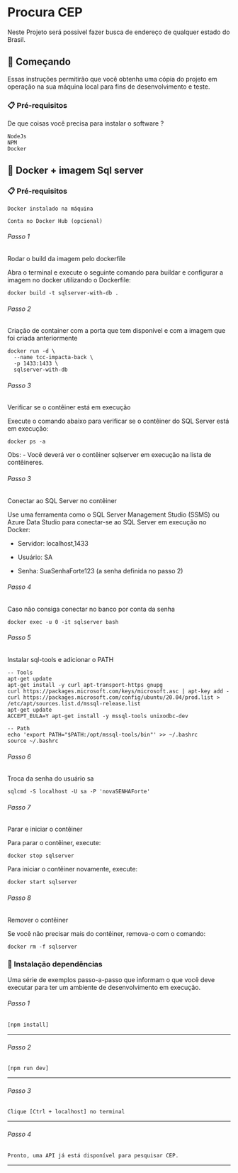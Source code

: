 # Procura CEP

Neste Projeto será possivel fazer busca de endereço de qualquer estado do Brasil.

## 🚀 Começando

Essas instruções permitirão que você obtenha uma cópia do projeto em operação na sua máquina local para fins de desenvolvimento e teste.


### 📋 Pré-requisitos

De que coisas você precisa para instalar o software ?

```
NodeJs
NPM
Docker
```

## 🚀 Docker + imagem Sql server

### 📋 Pré-requisitos

```
Docker instalado na máquina

Conta no Docker Hub (opcional)
```
###### Passo 1

Rodar o build da imagem pelo dockerfile

Abra o terminal e execute o seguinte comando para buildar e configurar a imagem no docker utilizando o Dockerfile:
```
docker build -t sqlserver-with-db .
```
###### Passo 2
Criação de container com a porta que tem disponível e com a imagem que foi criada anteriormente
```
docker run -d \
  --name tcc-impacta-back \
  -p 1433:1433 \
  sqlserver-with-db
```

###### Passo 3
Verificar se o contêiner está em execução

Execute o comando abaixo para verificar se o contêiner do SQL Server está em execução:

```
docker ps -a
```
Obs: - Você deverá ver o contêiner sqlserver em execução na lista de contêineres.


###### Passo 3
Conectar ao SQL Server no contêiner

Use uma ferramenta como o SQL Server Management Studio (SSMS) ou Azure Data Studio para conectar-se ao SQL Server em execução no Docker:

- Servidor: localhost,1433

- Usuário: SA

- Senha: SuaSenhaForte123 (a senha definida no passo 2)

###### Passo 4
Caso não consiga conectar no banco por conta da senha

```
docker exec -u 0 -it sqlserver bash
```

###### Passo 5
Instalar sql-tools e adicionar o PATH
```
-- Tools
apt-get update
apt-get install -y curl apt-transport-https gnupg
curl https://packages.microsoft.com/keys/microsoft.asc | apt-key add -
curl https://packages.microsoft.com/config/ubuntu/20.04/prod.list > /etc/apt/sources.list.d/mssql-release.list
apt-get update
ACCEPT_EULA=Y apt-get install -y mssql-tools unixodbc-dev

-- Path
echo 'export PATH="$PATH:/opt/mssql-tools/bin"' >> ~/.bashrc
source ~/.bashrc
```
###### Passo 6
Troca da senha do usuário sa
```
sqlcmd -S localhost -U sa -P 'novaSENHAForte'
```

###### Passo 7
Parar e iniciar o contêiner

Para parar o contêiner, execute:

```
docker stop sqlserver
```

Para iniciar o contêiner novamente, execute:

```
docker start sqlserver
```
###### Passo 8
Remover o contêiner

Se você não precisar mais do contêiner, remova-o com o comando:

```
docker rm -f sqlserver
```

### 🔧 Instalação dependências

Uma série de exemplos passo-a-passo que informam o que você deve executar para ter um ambiente de desenvolvimento em execução.

###### Passo 1
```
[npm install]
```
---
###### Passo 2
```
[npm run dev]
```
---
###### Passo 3
```
Clique [Ctrl + localhost] no terminal
```
---
###### Passo 4
```
Pronto, uma API já está disponível para pesquisar CEP.
```
---